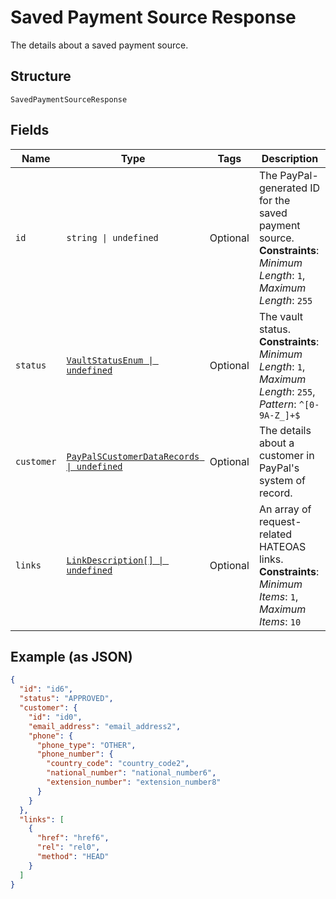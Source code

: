 
# Saved Payment Source Response

The details about a saved payment source.

## Structure

`SavedPaymentSourceResponse`

## Fields

| Name | Type | Tags | Description |
|  --- | --- | --- | --- |
| `id` | `string \| undefined` | Optional | The PayPal-generated ID for the saved payment source.<br>**Constraints**: *Minimum Length*: `1`, *Maximum Length*: `255` |
| `status` | [`VaultStatusEnum \| undefined`](../../doc/models/vault-status-enum.md) | Optional | The vault status.<br>**Constraints**: *Minimum Length*: `1`, *Maximum Length*: `255`, *Pattern*: `^[0-9A-Z_]+$` |
| `customer` | [`PayPalSCustomerDataRecords \| undefined`](../../doc/models/pay-pal-s-customer-data-records.md) | Optional | The details about a customer in PayPal's system of record. |
| `links` | [`LinkDescription[] \| undefined`](../../doc/models/link-description.md) | Optional | An array of request-related HATEOAS links.<br>**Constraints**: *Minimum Items*: `1`, *Maximum Items*: `10` |

## Example (as JSON)

```json
{
  "id": "id6",
  "status": "APPROVED",
  "customer": {
    "id": "id0",
    "email_address": "email_address2",
    "phone": {
      "phone_type": "OTHER",
      "phone_number": {
        "country_code": "country_code2",
        "national_number": "national_number6",
        "extension_number": "extension_number8"
      }
    }
  },
  "links": [
    {
      "href": "href6",
      "rel": "rel0",
      "method": "HEAD"
    }
  ]
}
```

